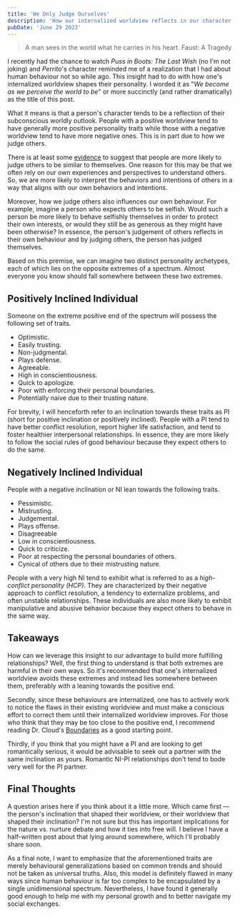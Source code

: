 ```yaml
---
title: 'We Only Judge Ourselves'
description: 'How our internalized worldview reflects in our character and shapes the person we become.'
pubDate: 'June 29 2023'
---
```


> A man sees in the world what he carries in his heart.
> <span>Faust: A Tragedy</span>

I recently had the chance to watch _Puss in Boots: The Last Wish_ (no I'm not joking) and _Perrito_'s character reminded me of a realization that I had about human behaviour not so while ago. This insight had to do with how one's internalized worldview shapes their personality. I worded it as "_We become as we perceive the world to be_" or more succinctly (and rather dramatically) as the title of this post.

What it means is that a person's character tends to be a reflection of their subconscious worldly outlook. People with a positive worldview tend to have generally more positive personality traits while those with a negative worldview tend to have more negative ones. This is in part due to how we judge others.

There is at least some [evidence](https://en.wikipedia.org/wiki/Social_projection) to suggest that people are more likely to judge others to be similar to themselves. One reason for this may be that we often rely on our own experiences and perspectives to understand others. So, we are more likely to interpret the behaviors and intentions of others in a way that aligns with our own behaviors and intentions.

Moreover, how we judge others also influences our own behaviour. For example, imagine a person who expects others to be selfish. Would such a person be more likely to behave selfishly themselves in order to protect their own interests, or would they still be as generous as they might have been otherwise? In essence, the person's judgement of others reflects in their own behaviour and by judging others, the person has judged themselves.

Based on this premise, we can imagine two distinct personality archetypes, each of which lies on the opposite extremes of a spectrum. Almost everyone you know should fall somewhere between these two extremes.

## Positively Inclined Individual

Someone on the extreme positive end of the spectrum will possess the following set of traits.

- Optimistic.
- Easily trusting.
- Non-judgmental.
- Plays defense.
- Agreeable.
- High in conscientiousness.
- Quick to apologize.
- Poor with enforcing their personal boundaries.
- Potentially naive due to their trusting nature.

For brevity, I will henceforth refer to an inclination towards these traits as PI (short for positive inclination or positively inclined). People with a PI tend to have better conflict resolution, report higher life satisfaction, and tend to foster healthier interpersonal relationships. In essence, they are more likely to follow the social rules of good behaviour because they expect others to do the same.

## Negatively Inclined Individual

People with a negative inclination or NI lean towards the following traits.

- Pessimistic.
- Mistrusting.
- Judgemental.
- Plays offense.
- Disagreeable
- Low in conscientiousness.
- Quick to criticize.
- Poor at respecting the personal boundaries of others.
- Cynical of others due to their mistrusting nature.

People with a very high NI tend to exhibit what is referred to as a _high-conflict personality (HCP)_. They are characterized by their negative approach to conflict resolution, a tendency to externalize problems, and often unstable relationships. These individuals are also more likely to exhibit manipulative and abusive behavior because they expect others to behave in the same way.

## Takeaways

How can we leverage this insight to our advantage to build more fulfilling relationships? Well, the first thing to understand is that both extremes are harmful in their own ways. So it's recommended that one's internalized worldview avoids these extremes and instead lies somewhere between them, preferably with a leaning towards the positive end.

Secondly, since these behaviours are internalized, one has to actively work to notice the flaws in their existing worldview and must make a conscious effort to correct them until their internalized worldview improves. For those who think that they may be too close to the positive end, I recommend reading Dr. Cloud's [Boundaries](https://www.drcloud.com/books/boundaries) as a good starting point.

Thirdly, if you think that you might have a PI and are looking to get romantically serious, it would be advisable to seek out a partner with the same inclination as yours. Romantic NI-PI relationships don't tend to bode very well for the PI partner.

## Final Thoughts

A question arises here if you think about it a little more. Which came first — the person's inclination that shaped their worldview, or their worldview that shaped their inclination? I'm not sure but this has important implications for the nature vs. nurture debate and how it ties into free will. I believe I have a half-written post about that lying around somewhere, which I'll probably share soon.

As a final note, I want to emphasize that the aforementioned traits are merely behavioural generalizations based on common trends and should not be taken as universal truths. Also, this model is definitely flawed in many ways since human behaviour is far too complex to be encapsulated by a single unidimensional spectrum. Nevertheless, I have found it generally good enough to help me with my personal growth and to better navigate my social exchanges.
